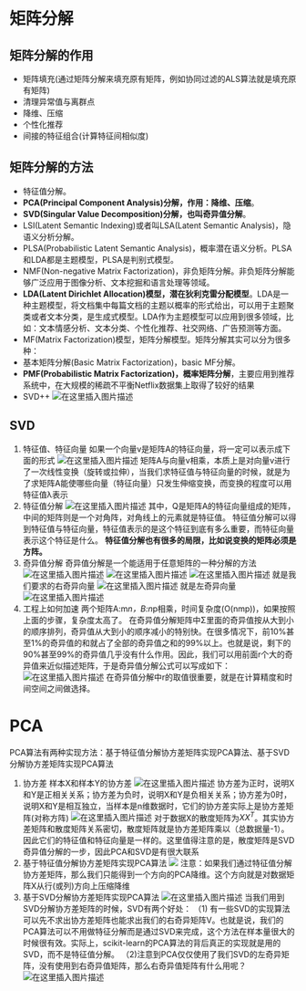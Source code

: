 # 矩阵分解
## 矩阵分解的作用
- 矩阵填充(通过矩阵分解来填充原有矩阵，例如协同过滤的ALS算法就是填充原有矩阵)
- 清理异常值与离群点
- 降维、压缩
- 个性化推荐
- 间接的特征组合(计算特征间相似度)
## 矩阵分解的方法
- 特征值分解。
- **PCA(Principal Component Analysis)分解，作用：降维、压缩**。
- **SVD(Singular Value Decomposition)分解，也叫奇异值分解**。
- LSI(Latent Semantic Indexing)或者叫LSA(Latent Semantic Analysis)，隐语义分析分解。
- PLSA(Probabilistic Latent Semantic Analysis)，概率潜在语义分析。PLSA和LDA都是主题模型，PLSA是判别式模型。
- NMF(Non-negative Matrix Factorization)，非负矩阵分解。非负矩阵分解能够广泛应用于图像分析、文本挖掘和语言处理等领域。
- **LDA(Latent Dirichlet Allocation)模型，潜在狄利克雷分配模型**。LDA是一种主题模型，将文档集中每篇文档的主题以概率的形式给出，可以用于主题聚类或者文本分类，是生成式模型。LDA作为主题模型可以应用到很多领域，比如：文本情感分析、文本分类、个性化推荐、社交网络、广告预测等方面。
- MF(Matrix Factorization)模型，矩阵分解模型。矩阵分解其实可以分为很多种：
- 基本矩阵分解(Basic Matrix Factorization)，basic MF分解。
- **PMF(Probabilistic Matrix Factorization)，概率矩阵分解**，主要应用到推荐系统中，在大规模的稀疏不平衡Netflix数据集上取得了较好的结果
- SVD++
![在这里插入图片描述](https://img-blog.csdnimg.cn/20200223160745771.png?x-oss-process=image/watermark,type_ZmFuZ3poZW5naGVpdGk,shadow_10,text_aHR0cHM6Ly9ibG9nLmNzZG4ubmV0L3FxXzM0MjE5OTU5,size_16,color_FFFFFF,t_70)
## SVD
1. 特征值、特征向量
如果一个向量v是矩阵A的特征向量，将一定可以表示成下面的形式
![在这里插入图片描述](https://img-blog.csdnimg.cn/20200223161111642.png)
矩阵A与向量v相乘，本质上是对向量v进行了一次线性变换（旋转或拉伸），当我们求特征值与特征向量的时候，就是为了求矩阵A能使哪些向量（特征向量）只发生伸缩变换，而变换的程度可以用特征值λ表示
2. 特征值分解
![在这里插入图片描述](https://img-blog.csdnimg.cn/20200223161508462.png)
其中，Q是矩阵A的特征向量组成的矩阵，中间的矩阵则是一个对角阵，对角线上的元素就是特征值。
特征值分解可以得到特征值与特征向量，特征值表示的是这个特征到底有多么重要，而特征向量表示这个特征是什么。
**特征值分解也有很多的局限，比如说变换的矩阵必须是方阵。**
3. 奇异值分解
奇异值分解是一个能适用于任意矩阵的一种分解的方法
![在这里插入图片描述](https://img-blog.csdnimg.cn/20200223162934216.png)
![在这里插入图片描述](https://img-blog.csdnimg.cn/20200223163018655.png?x-oss-process=image/watermark,type_ZmFuZ3poZW5naGVpdGk,shadow_10,text_aHR0cHM6Ly9ibG9nLmNzZG4ubmV0L3FxXzM0MjE5OTU5,size_16,color_FFFFFF,t_70)
![在这里插入图片描述](https://img-blog.csdnimg.cn/20200223163328251.png)
就是我们要求的右奇异向量
![在这里插入图片描述](https://img-blog.csdnimg.cn/20200223163354733.png)
就是左奇异向量
![在这里插入图片描述](https://img-blog.csdnimg.cn/2020022316371510.png?x-oss-process=image/watermark,type_ZmFuZ3poZW5naGVpdGk,shadow_10,text_aHR0cHM6Ly9ibG9nLmNzZG4ubmV0L3FxXzM0MjE5OTU5,size_16,color_FFFFFF,t_70)
4. 工程上如何加速
两个矩阵A:m*n，B:n*p相乘，时间复杂度(O(nmp))，如果按照上面的步骤，复杂度太高了。
在奇异值分解矩阵中Σ里面的奇异值按从大到小的顺序排列，奇异值从大到小的顺序减小的特别快。在很多情况下，前10%甚至1%的奇异值的和就占了全部的奇异值之和的99%以上。也就是说，剩下的90%甚至99%的奇异值几乎没有什么作用。因此，我们可以用前面r个大的奇异值来近似描述矩阵，于是奇异值分解公式可以写成如下：
![在这里插入图片描述](https://img-blog.csdnimg.cn/20200223163933228.png)
在奇异值分解中r的取值很重要，就是在计算精度和时间空间之间做选择。
# PCA
PCA算法有两种实现方法：基于特征值分解协方差矩阵实现PCA算法、基于SVD分解协方差矩阵实现PCA算法
1. 协方差
样本X和样本Y的协方差
![在这里插入图片描述](https://img-blog.csdnimg.cn/20200223165932892.png)
协方差为正时，说明X和Y是正相关关系；协方差为负时，说明X和Y是负相关关系；协方差为0时，说明X和Y是相互独立，当样本是n维数据时，它们的协方差实际上是协方差矩阵(对称方阵)
![在这里插入图片描述](https://img-blog.csdnimg.cn/20200223170353808.png?x-oss-process=image/watermark,type_ZmFuZ3poZW5naGVpdGk,shadow_10,text_aHR0cHM6Ly9ibG9nLmNzZG4ubmV0L3FxXzM0MjE5OTU5,size_16,color_FFFFFF,t_70)
对于数据X的散度矩阵为$XX^T$。其实协方差矩阵和散度矩阵关系密切，散度矩阵就是协方差矩阵乘以（总数据量-1）。因此它们的特征值和特征向量是一样的。这里值得注意的是，散度矩阵是SVD奇异值分解的一步，因此PCA和SVD是有很大联系
2. 基于特征值分解协方差矩阵实现PCA算法
![](https://img-blog.csdnimg.cn/20200223171448726.png?x-oss-process=image/watermark,type_ZmFuZ3poZW5naGVpdGk,shadow_10,text_aHR0cHM6Ly9ibG9nLmNzZG4ubmV0L3FxXzM0MjE5OTU5,size_16,color_FFFFFF,t_70)
注意：如果我们通过特征值分解协方差矩阵，那么我们只能得到一个方向的PCA降维。这个方向就是对数据矩阵X从行(或列)方向上压缩降维
3. 基于SVD分解协方差矩阵实现PCA算法
![在这里插入图片描述](https://img-blog.csdnimg.cn/20200223171931411.png?x-oss-process=image/watermark,type_ZmFuZ3poZW5naGVpdGk,shadow_10,text_aHR0cHM6Ly9ibG9nLmNzZG4ubmV0L3FxXzM0MjE5OTU5,size_16,color_FFFFFF,t_70)
当我们用到SVD分解协方差矩阵的时候，SVD有两个好处：
（1) 有一些SVD的实现算法可以先不求出协方差矩阵也能求出我们的右奇异矩阵V。也就是说，我们的PCA算法可以不用做特征分解而是通过SVD来完成，这个方法在样本量很大的时候很有效。实际上，scikit-learn的PCA算法的背后真正的实现就是用的SVD，而不是特征值分解。
（2)注意到PCA仅仅使用了我们SVD的左奇异矩阵，没有使用到右奇异值矩阵，那么右奇异值矩阵有什么用呢？
![在这里插入图片描述](https://img-blog.csdnimg.cn/20200223172654726.png?x-oss-process=image/watermark,type_ZmFuZ3poZW5naGVpdGk,shadow_10,text_aHR0cHM6Ly9ibG9nLmNzZG4ubmV0L3FxXzM0MjE5OTU5,size_16,color_FFFFFF,t_70)